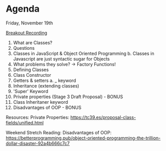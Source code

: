 
# Agenda

Friday, November 19th

[Breakout Recording](https://vimeo.com/648072456/2e09a71dff)

1. What are Classes?
2. Questions
3. Classes in JavaScript & Object Oriented Programming 
  b. Classes in Javascript are just syntactic sugar for Objects
4. What problems they solve? -> Factory Functions!
5. Defining Classes
6. Class Constructor
7. Getters & setters
    a. _ keyword
8. Inheritance (extending classes)
9. 'Super' Keyword
10. Private properties (Stage 3 Draft Proposal)  - BONUS
11. Class Inheritaner keyword
12. Disadvantages of OOP - BONUS


Resources:
Private Properties: https://tc39.es/proposal-class-fields/unified.html

Weekend Stretch Reading:
Disadvantages of OOP: https://betterprogramming.pub/object-oriented-programming-the-trillion-dollar-disaster-92a4b666c7c7